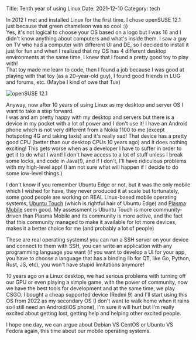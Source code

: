 Title: Tenth year of using Linux
Date: 2021-12-10
Category: tech

In 2012 I met and installed Linux for the first time. I chose openSUSE 12.1 just because that green chameleon was so cool :))  
Yes, it's not logical to choose your OS based on a logo but I was 16 and I didn't know anything about computers and what's inside them.
I saw a guy on TV who had a computer with different UI and DE, so I decided to install it just for fun and when I realized that
my OS has 4 different desktop environments at the same time, I knew that I found a pretty good toy to play with!  
That toy made me learn to code, then I found a job because I was good at playing with that toy (as a 20-year-old guy),
I found good friends in LUG and forums, etc. (Maybe I kind of owe that Tux)

![openSUSE 12.1]({static}/images/opensuse-12-1-screenshot.png "openSUSE 12.1")

Anyway, now after 10 years of using Linux as my desktop and server OS I want to take a step forward.  
I was and am pretty happy with my desktop and servers but there is a device in my pocket with a lot of power and I don't use it!
I have an Android phone which is not very different from a Nokia 1100 to me (except hotspoting 4G and taking taxis) and it's really sad!
That device has a pretty good CPU (better than our desktop CPUs 10 years ago) and it does nothing exciting!
This gets worse when as a developer I have to suffer in order to get it to do what I want!
I don't have access to a lot of stuff unless I break some locks, and code in Java(!), and if I don't,
I'll have ridiculous problems with my high-level app! (I am not sure what will happen if I decide to do some low-level things.)

I don't know if you remember Ubuntu Edge or not, but it was the only mobile which I wished for have, they never produced it at scale but
fortunately, some good people are working on REAL Linux-based mobile operating systems,
[Ubuntu Touch](https://ubuntu-touch.io/) (which is rightful hair of Ubuntu Edge) and [Plasma Mobile](https://plasma-mobile.org/) seem good.
My assessment is Ubuntu Touch is more community-driven than Plasma Mobile and its community is more active,
and the fact that this community managed to make it available for lot more devices, makes it a better choice for me (and probably a lot of people)

These are real operating systems! you can run a SSH server on your device and connect to them with SSH, you can write an application with any programming language you want (if you want to develop a UI for your app, you have to choose a language that has a binding lib for QT,
like Go, Python, Rust, JS, etc), you won't have stupid limitations anymore!

10 years ago on a Linux desktop, we had serious problems with turning off our GPU or even playing a simple game,
with the power of community, now we have the best tools for development and at the same time, we play CSGO.
I bought a cheap supported device (Redmi 9) and I'll start using this OS from 2022 as my secondary OS
(I don't want to walk home when it rains so I still need an Android/iOS phone),
I'm sure it will hurt but I'm really excited about getting lost, getting help and helping other excited people.

I hope one day, we can argue about Debian VS CentOS or Ubuntu VS Fedora again, this time about our mobile operating systems. 
